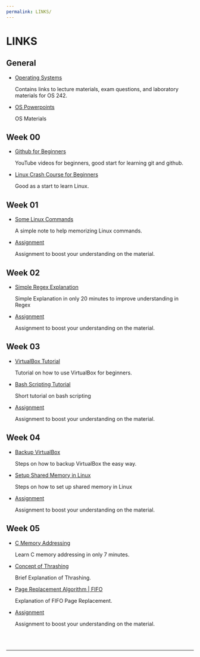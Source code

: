 ```yaml
---
permalink: LINKS/
---
```


# LINKS #

## General ##
* [Operating Systems](https://os.vlsm.org/) 

  Contains links to lecture materials, exam questions, and laboratory materials for OS 242.
* [OS Powerpoints](https://codex.cs.yale.edu/avi/os-book/OS10/slide-dir/)

  OS Materials

## Week 00 ##
* [Github for Beginners](https://www.youtube.com/watch?v=RGOj5yH7evk)

  YouTube videos for beginners, good start for learning git and github.
* [Linux Crash Course for Beginners](https://www.youtube.com/watch?v=ROjZy1WbCIA)

  Good as a start to learn Linux.

## Week 01 ##
* [Some Linux Commands](https://www.geeksforgeeks.org/linux-commands-cheat-sheet/)

  A simple note to help memorizing Linux commands.
* [Assignment](https://demos.vlsm.org/)

  Assignment to boost your understanding on the material.

## Week 02 ##
* [Simple Regex Explanation](https://www.youtube.com/watch?v=rhzKDrUiJVk)

  Simple Explanation in only 20 minutes to improve understanding in Regex
* [Assignment](https://demos.vlsm.org/)

  Assignment to boost your understanding on the material.

## Week 03 ##
* [VirtualBox Tutorial](https://www.youtube.com/watch?v=sB_5fqiysi4)

  Tutorial on how to use VirtualBox for beginners.
* [Bash Scripting Tutorial](https://www.youtube.com/watch?v=tK9Oc6AEnR4&t=381s)

  Short tutorial on bash scripting
* [Assignment](https://demos.vlsm.org/)

  Assignment to boost your understanding on the material.

## Week 04 ##
* [Backup VirtualBox](https://youtu.be/i0-0dVyGBVw?si=Or2zikIkmdzLavdH)

  Steps on how to backup VirtualBox the easy way.
* [Setup Shared Memory in Linux](https://youtu.be/WgVSq-sgHOc?si=1wgwJoSaUmtAdpC1)

  Steps on how to set up shared memory in Linux
* [Assignment](https://demos.vlsm.org/)

  Assignment to boost your understanding on the material.

## Week 05 ##
* [C Memory Addressing](https://youtu.be/1KVpi0VN82E?si=pcFKkVFGFYtocess)

  Learn C memory addressing in only 7 minutes.
* [Concept of Thrashing](https://youtu.be/mIJIDC-u8JU?si=kCfACM8dMxM7Yv6Q)

  Brief Explanation of Thrashing.
* [Page Replacement Algorithm | FIFO](https://youtu.be/16kaPQtYo28?si=N4xXabh9W2gcmI9E)

  Explanation of FIFO Page Replacement.
* [Assignment](https://demos.vlsm.org/)

  Assignment to boost your understanding on the material. 
  

<br>
<br>
<hr>
